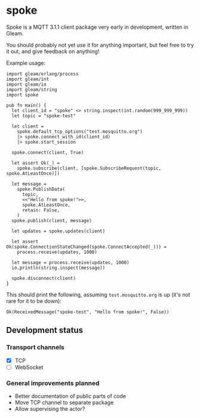 # spoke

Spoke is a MQTT 3.1.1 client package very early in development,
written in Gleam.

You should probably not yet use it for anything important,
but feel free to try it out, and give feedback on anything!

Example usage:
```gleam
import gleam/erlang/process
import gleam/int
import gleam/io
import gleam/string
import spoke

pub fn main() {
  let client_id = "spoke" <> string.inspect(int.random(999_999_999))
  let topic = "spoke-test"

  let client =
    spoke.default_tcp_options("test.mosquitto.org")
    |> spoke.connect_with_id(client_id)
    |> spoke.start_session

  spoke.connect(client, True)

  let assert Ok(_) =
    spoke.subscribe(client, [spoke.SubscribeRequest(topic, spoke.AtLeastOnce)])

  let message =
    spoke.PublishData(
      topic,
      <<"Hello from spoke!">>,
      spoke.AtLeastOnce,
      retain: False,
    )
  spoke.publish(client, message)

  let updates = spoke.updates(client)

  let assert Ok(spoke.ConnectionStateChanged(spoke.ConnectAccepted(_))) =
    process.receive(updates, 1000)

  let message = process.receive(updates, 1000)
  io.println(string.inspect(message))

  spoke.disconnect(client)
}
```

This should print the following,
assuming `test.mosquitto.org` is up (it's not rare for it to be down):
```
Ok(ReceivedMessage("spoke-test", "Hello from spoke!", False))
```

## Development status

### Transport channels
- [x] TCP
- [ ] WebSocket

### General improvements planned
- Better documentation of public parts of code
- Move TCP channel to separate package
- Allow supervising the actor?